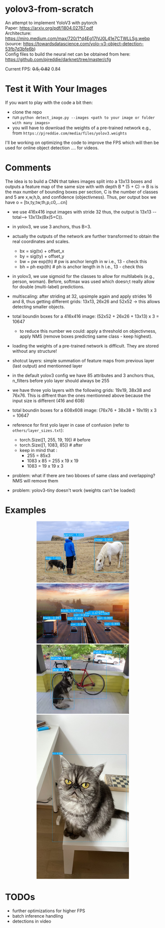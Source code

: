 # yolov3-from-scratch
An attempt to implement YoloV3 with pytorch<br>
Paper: https://arxiv.org/pdf/1804.02767.pdf<br>
Architecture: https://miro.medium.com/max/720/1*d4Eg17IVJ0L41e7CTWLLSg.webp (source: https://towardsdatascience.com/yolo-v3-object-detection-53fb7d3bfe6b)<br>
Config files to build the neural net can be obtained from here: https://github.com/pjreddie/darknet/tree/master/cfg<br>

Current FPS: <del>0.5, 0.82</del> 0.84

# Test it With Your Images
If you want to play with the code a bit then:
- clone the repo
- run `python detect_image.py --images <path to your image or folder with many images>`
- you will have to download the weights of a pre-trained network e.g., from `https://pjreddie.com/media/files/yolov3.weights`

I'll be working on optimizing the code to improve the FPS which will then be used for online object detection .... for videos.

# Comments
The idea is to build a CNN that takes images split into a 13x13 boxes and outputs a feature map of the same size with with depth B * (5 + C) -> B is is the max number of bounding boxes per section, C is the number of classes and 5 are x,w,h,b, and confidence (objectivness). Thus, per output box we have o = [tx,ty,tw,th,p,c0,...cn]
- we use 416x416 input images with stride 32 thus, the output is 13x13 --total--> 13x13x(Bx(5+C)).
- in yolov3, we use 3 anchors, thus B=3.
- actually the outputs of the network are further transformed to obtain the real coordinates and scales.
    * bx = sig(tx) + offset_x
    * by = sig(ty) + offset_y
    * bw = pw exp(th) # pw is anchor length in w i.e., 13 - check this
    * bh = ph exp(th) # ph is anchor length in h i.e., 13 - check this
- in yolov3, we use sigmoid for the classes to allow for multilabels (e.g., person, woman). Before, softmax was used which doesn;t really allow for double (multi-label) predictions.
- multiscaling: after striding at 32, upsimple again and apply strides 16 and 8, thus getting different grids: 13x13, 26x26 and 52x52 -> this allows detecting smaller objects.
- total boundin boxes for a 416x416 image: (52x52 + 26x26 + 13x13) x 3 = 10647

    * to reduce this number we could: apply a threshold on objectivness, apply NMS (remove boxes predicting same class - keep highest).
- loading the weights of a pre-trained network is difficult. They are stored without any structure!


- shotcut layers: simple summation of feature maps from previous layer (last output) and mentionned layer
- in the default yolov3 config we have 85 attributes and 3 anchors thus, n_filters before yolo layer should always be 255
- we have three yolo layers with the following grids: 19x19, 38x38 and 76x76. This is diffrent than the ones mentionned above because the input size is different (416 and 608)
- total boundin boxes for a 608x608 image: (76x76 + 38x38 + 19x19) x 3 = 10647
- reference for first yolo layer in case of confusion (refer to `others/layer_sizes.txt`): 
    * torch.Size([1, 255, 19, 19]) # before
    * torch.Size([1, 1083, 85]) # after
    * keep in mind that : 
        * 255 = 85x3
        * 1083 x 85 = 255 x 19 x 19
        * 1083 = 19 x 19 x 3

- problem: what if there are two bboxes of same class and overlapping? NMS will remove them
- problem: yolov3-tiny doesn't work (weights can't be loaded)

# Examples
<center>
<img src="detections/annotated_person.jpg" alt="example" width="300"/>
<img src="detections/annotated_highway.jpg" alt="example" width="300"/>
<img src="detections/annotated_dog-cycle-car.png" alt="example" width="300"/>
<img src="detections/annotated_1664393718760016.JPG" alt="example" width="300"/>
</center>

# TODOs
- further optimizations for higher FPS
- batch inference handling
- detections in video